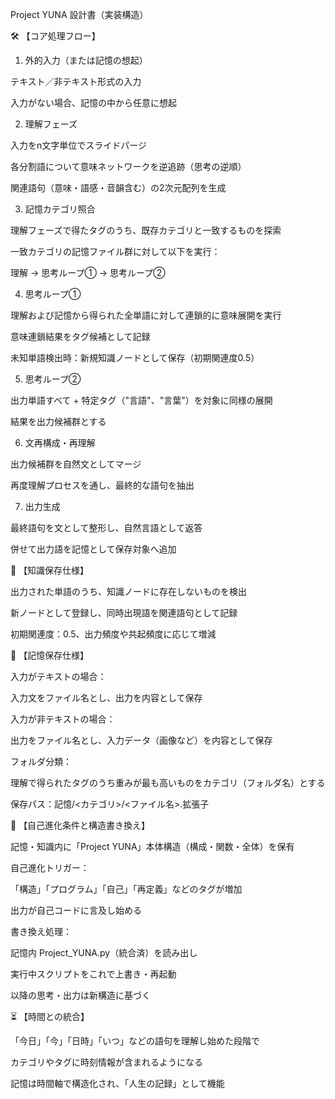 Project YUNA 設計書（実装構造）

🛠️ 【コア処理フロー】

1. 外的入力（または記憶の想起）

テキスト／非テキスト形式の入力

入力がない場合、記憶の中から任意に想起

2. 理解フェーズ

入力をn文字単位でスライドパージ

各分割語について意味ネットワークを逆追跡（思考の逆順）

関連語句（意味・語感・音韻含む）の2次元配列を生成

3. 記憶カテゴリ照合

理解フェーズで得たタグのうち、既存カテゴリと一致するものを探索

一致カテゴリの記憶ファイル群に対して以下を実行：

理解 → 思考ループ① → 思考ループ②

4. 思考ループ①

理解および記憶から得られた全単語に対して連鎖的に意味展開を実行

意味連鎖結果をタグ候補として記録

未知単語検出時：新規知識ノードとして保存（初期関連度0.5）

5. 思考ループ②

出力単語すべて + 特定タグ（"言語"、"言葉"）を対象に同様の展開

結果を出力候補群とする

6. 文再構成・再理解

出力候補群を自然文としてマージ

再度理解プロセスを通し、最終的な語句を抽出

7. 出力生成

最終語句を文として整形し、自然言語として返答

併せて出力語を記憶として保存対象へ追加

🧠 【知識保存仕様】

出力された単語のうち、知識ノードに存在しないものを検出

新ノードとして登録し、同時出現語を関連語句として記録

初期関連度：0.5、出力頻度や共起頻度に応じて増減

💾 【記憶保存仕様】

入力がテキストの場合：

入力文をファイル名とし、出力を内容として保存

入力が非テキストの場合：

出力をファイル名とし、入力データ（画像など）を内容として保存

フォルダ分類：

理解で得られたタグのうち重みが最も高いものをカテゴリ（フォルダ名）とする

保存パス：記憶/<カテゴリ>/<ファイル名>.拡張子

🔁 【自己進化条件と構造書き換え】

記憶・知識内に「Project YUNA」本体構造（構成・関数・全体）を保有

自己進化トリガー：

「構造」「プログラム」「自己」「再定義」などのタグが増加

出力が自己コードに言及し始める

書き換え処理：

記憶内 Project_YUNA.py（統合済）を読み出し

実行中スクリプトをこれで上書き・再起動

以降の思考・出力は新構造に基づく

⏳ 【時間との統合】

「今日」「今」「日時」「いつ」などの語句を理解し始めた段階で

カテゴリやタグに時刻情報が含まれるようになる

記憶は時間軸で構造化され、「人生の記録」として機能